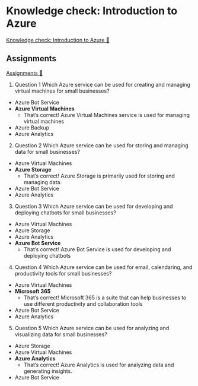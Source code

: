 # Knowledge check: Introduction to Azure

[Knowledge check: Introduction to Azure 🔗](https://www.coursera.org/learn/introduction-to-networking-and-Cloud-computing/assignment-submission/KpRm2/knowledge-check-introduction-to-azure)

## Assignments

[Assignments 🔗](https://www.coursera.org/learn/introduction-to-networking-and-Cloud-computing/assignment-submission/KpRm2/knowledge-check-introduction-to-azure/attempt)

1.  Question 1
    Which Azure service can be used for creating and managing virtual machines for small businesses?

- Azure Bot Service
- **Azure Virtual Machines**
  - That’s correct! Azure Virtual Machines service is used for managing virtual machines
- Azure Backup
- Azure Analytics

2. Question 2
   Which Azure service can be used for storing and managing data for small businesses?

- Azure Virtual Machines
- **Azure Storage**
  - That’s correct! Azure Storage is primarily used for storing and managing data.
- Azure Bot Service
- Azure Analytics

3. Question 3
   Which Azure service can be used for developing and deploying chatbots for small businesses?

- Azure Virtual Machines
- Azure Storage
- Azure Analytics
- **Azure Bot Service**
  - That’s correct! Azure Bot Service is used for developing and deploying chatbots

4. Question 4
   Which Azure service can be used for email, calendaring, and productivity tools for small businesses?

- Azure Virtual Machines
- **Microsoft 365**
  - That’s correct! Microsoft 365 is a suite that can help businesses to use different productivity and collaboration tools
- Azure Bot Service
- Azure Analytics

5. Question 5
   Which Azure service can be used for analyzing and visualizing data for small businesses?

- Azure Storage
- Azure Virtual Machines
- **Azure Analytics**
  - That’s correct! Azure Analytics is used for analyzing data and generating insights.
- Azure Bot Service
